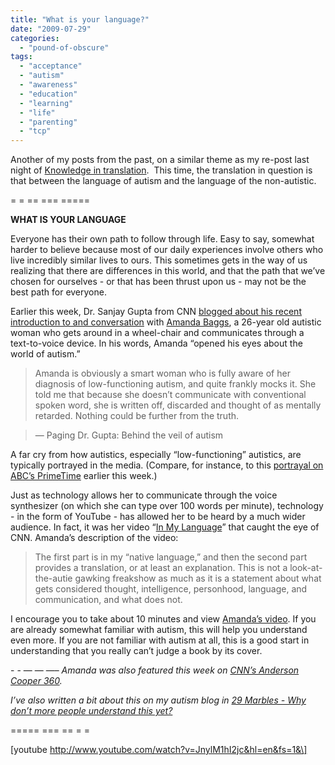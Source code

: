 ```yaml
---
title: "What is your language?"
date: "2009-07-29"
categories: 
  - "pound-of-obscure"
tags: 
  - "acceptance"
  - "autism"
  - "awareness"
  - "education"
  - "learning"
  - "life"
  - "parenting"
  - "tcp"
---
```


Another of my posts from the past, on a similar theme as my re-post last night of [Knowledge in translation](http://blog.gbrettmiller.com/knowledge-in-translation/).  This time, the translation in question is that between the language of autism and the language of the non-autistic.

\= = == === =====

**WHAT IS YOUR LANGUAGE**

Everyone has their own path to follow through life. Easy to say, somewhat harder to believe because most of our daily experiences involve others who live incredibly similar lives to ours. This sometimes gets in the way of us realizing that there are differences in this world, and that the path that we’ve chosen for ourselves - or that has been thrust upon us - may not be the best path for everyone.

Earlier this week, Dr. Sanjay Gupta from CNN [blogged about his recent introduction to and conversation](http://www.cnn.com/HEALTH/blogs/paging.dr.gupta/2007/02/behind-veil-of-autism.html "Paging Dr. Gupta - Behind the veil of autism") with [Amanda Baggs](http://ballastexistenz.autistics.org/ "Ballastexistenz"), a 26-year old autistic woman who gets around in a wheel-chair and communicates through a text-to-voice device. In his words, Amanda “opened his eyes about the world of autism.”

> Amanda is obviously a smart woman who is fully aware of her diagnosis of low-functioning autism, and quite frankly mocks it. She told me that because she doesn’t communicate with conventional spoken word, she is written off, discarded and thought of as mentally retarded. Nothing could be further from the truth.

> — Paging Dr. Gupta: Behind the veil of autism

A far cry from how autistics, especially “low-functioning” autistics, are typically portrayed in the media. (Compare, for instance, to this [portrayal on ABC’s PrimeTime](http://abcnews.go.com/Primetime/story?id=2887677&page=1 "ABC News: ") earlier this week.)

Just as technology allows her to communicate through the voice synthesizer (on which she can type over 100 words per minute), technology - in the form of YouTube - has allowed her to be heard by a much wider audience. In fact, it was her video “[In My Language](http://www.youtube.com/watch?v=JnylM1hI2jc "YouTube - In My Language")” that caught the eye of CNN. Amanda’s description of the video:

> The first part is in my “native language,” and then the second part provides a translation, or at least an explanation. This is not a look-at-the-autie gawking freakshow as much as it is a statement about what gets considered thought, intelligence, personhood, language, and communication, and what does not.

I encourage you to take about 10 minutes and view [Amanda’s video](http://www.youtube.com/watch?v=JnylM1hI2jc). If you are already somewhat familiar with autism, this will help you understand even more. If you are not familiar with autism at all, this is a good start in understanding that you really can’t judge a book by its cover.

\- - — — —– _Amanda was also featured this week on [CNN’s Anderson Cooper 360](http://www.cnn.com/2007/HEALTH/02/21/autism.amanda/index.html "CNN: Living with autism in a world made for others")._

_I’ve also written a bit about this on my autism blog in [29 Marbles - Why don’t more people understand this yet?](http://29marbles.blogspot.com/2007/02/why-dont-more-people-understand-this.html#links "29 Marbles")_

\===== === == = =

\[youtube http://www.youtube.com/watch?v=JnylM1hI2jc&hl=en&fs=1&\]
